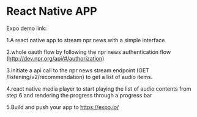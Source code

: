 <h1>React Native APP</h1>


Expo demo link: 

1.A react native app to stream npr news with a simple interface

2.whole oauth flow by following the npr news authentication flow
(http://dev.npr.org/api/#/authorization) 

3.initiate a api call to the npr news
stream endpoint (GET /listening/v2/recommendation) to get a list of audio items.

4.react native media player to start playing the list of audio contents from step 6 and rendering the progress through a progress bar

5.Build and push your app to https://expo.io/

